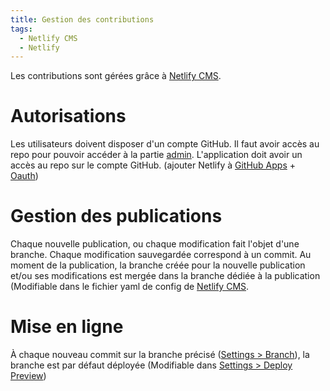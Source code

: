 ```yaml
---
title: Gestion des contributions
tags:
  - Netlify CMS
  - Netlify
---
```

Les contributions sont gérées grâce à [Netlify CMS](/articles/netlify-cms).

# Autorisations
Les utilisateurs doivent disposer d'un compte GitHub. Il faut avoir accès au repo pour pouvoir accéder à la partie [admin](/admin).
L'application doit avoir un accès au repo sur le compte GitHub. (ajouter Netlify à [GitHub Apps](https://github.com/Pierre-Guichard/victor-hugo/settings/installations) + [Oauth](https://github.com/settings/developers))
# Gestion des publications
Chaque nouvelle publication, ou chaque modification fait l'objet d'une branche. Chaque modification sauvegardée correspond à un commit.
Au moment de la publication, la branche créée pour la nouvelle publication et/ou ses modifications est mergée dans la branche dédiée à la publication (Modifiable dans le fichier yaml de config de [Netlify CMS](/articles/netlify-cms).
# Mise en ligne
À chaque nouveau commit sur la branche précisé ([Settings > Branch](https://app.netlify.com/sites/lively-cat-817b2d/settings/deploys)), la branche est par défaut déployée (Modifiable dans [Settings > Deploy Preview](https://app.netlify.com/sites/lively-cat-817b2d/settings/deploys))
